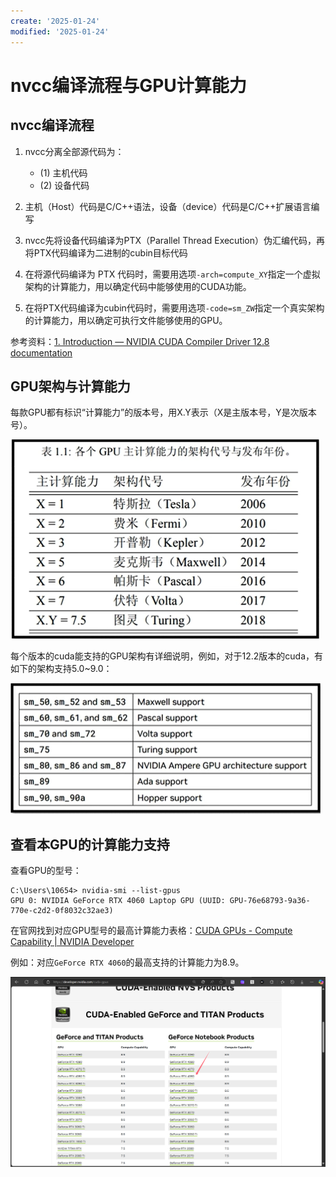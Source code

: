 ```yaml
---
create: '2025-01-24'
modified: '2025-01-24'
---
```


# nvcc编译流程与GPU计算能力

## nvcc编译流程

1. nvcc分离全部源代码为：
   - (1) 主机代码
   - (2) 设备代码

2. 主机（Host）代码是C/C++语法，设备（device）代码是C/C++扩展语言编写

3. nvcc先将设备代码编译为PTX（Parallel Thread Execution）伪汇编代码，再将PTX代码编译为二进制的cubin目标代码

4. 在将源代码编译为 PTX 代码时，需要用选项`-arch=compute_XY`指定一个虚拟架构的计算能力，用以确定代码中能够使用的CUDA功能。

5. 在将PTX代码编译为cubin代码时，需要用选项`-code=sm_ZW`指定一个真实架构的计算能力，用以确定可执行文件能够使用的GPU。

参考资料：[1. Introduction — NVIDIA CUDA Compiler Driver 12.8 documentation](https://docs.nvidia.com/cuda/cuda-compiler-driver-nvcc/index.html)

## GPU架构与计算能力

每款GPU都有标识“计算能力”的版本号，用X.Y表示（X是主版本号，Y是次版本号）。

<img src="./assets/image-20250124094031966.png" alt="image-20250124094031966" style="zoom:50%;" />

每个版本的cuda能支持的GPU架构有详细说明，例如，对于12.2版本的cuda，有如下的架构支持5.0~9.0：

<img src="./assets/image-20250124094202814.png" alt="image-20250124094202814" style="zoom:50%;" />

## 查看本GPU的计算能力支持

查看GPU的型号：

```shell
C:\Users\10654> nvidia-smi --list-gpus
GPU 0: NVIDIA GeForce RTX 4060 Laptop GPU (UUID: GPU-76e68793-9a36-770e-c2d2-0f8032c32ae3)
```

在官网找到对应GPU型号的最高计算能力表格：[CUDA GPUs - Compute Capability | NVIDIA Developer](https://developer.nvidia.com/cuda-gpus)

例如：对应`GeForce RTX 4060`的最高支持的计算能力为8.9。

![image-20250124144502473](./assets/image-20250124144502473.png)